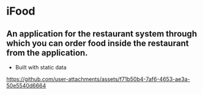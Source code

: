 # iFood

## An application for the restaurant system through which you can order food inside the restaurant from the application.
* Built with static data

https://github.com/user-attachments/assets/f71b50b4-7af6-4653-ae3a-50e5540d6664
